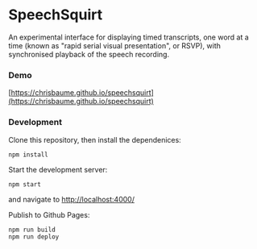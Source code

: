 # SpeechSquirt

An experimental interface for displaying timed transcripts, one word at a time (known as "rapid serial visual
presentation", or RSVP), with synchronised playback of the speech recording.

### Demo

[https://chrisbaume.github.io/speechsquirt](https://chrisbaume.github.io/speechsquirt)

### Development

Clone this repository, then install the dependenices:

    npm install

Start the development server:

    npm start

and navigate to [http://localhost:4000/](http://localhost:4000/)

Publish to Github Pages:

    npm run build
    npm run deploy
